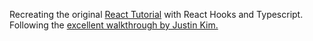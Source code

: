 Recreating the original <a href="https://reactjs.org/tutorial/tutorial.html">React Tutorial</a> with React Hooks and Typescript.
Following the <a href="https://www.youtube.com/watch?v=Fuz8GTctT5o">excellent walkthrough by Justin Kim.</a>

